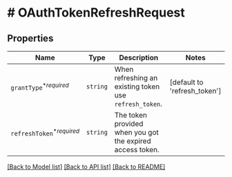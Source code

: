 # # OAuthTokenRefreshRequest



## Properties

Name | Type | Description | Notes
------------ | ------------- | ------------- | -------------
| `grantType`<sup>*_required_</sup> | ```string``` |  When refreshing an existing token use `refresh_token`.  |  [default to 'refresh_token'] |
| `refreshToken`<sup>*_required_</sup> | ```string``` |  The token provided when you got the expired access token.  |  |

[[Back to Model list]](../../README.md#models) [[Back to API list]](../../README.md#endpoints) [[Back to README]](../../README.md)
